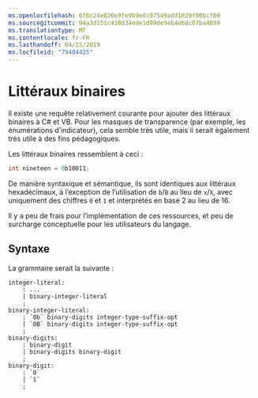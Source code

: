 ```yaml
---
ms.openlocfilehash: 6f6c24e826e9fe9b9e8c97549add1029f00bcf60
ms.sourcegitcommit: 94a3d151c438d34ede1d99de9eb4ebdc07ba4699
ms.translationtype: MT
ms.contentlocale: fr-FR
ms.lasthandoff: 04/25/2019
ms.locfileid: "79484425"
---
```

# <a name="binary-literals"></a>Littéraux binaires

Il existe une requête relativement courante pour ajouter des littéraux binaires à C# et VB. Pour les masques de transparence (par exemple, les énumérations d’indicateur), cela semble très utile, mais il serait également très utile à des fins pédagogiques.

Les littéraux binaires ressemblent à ceci :

```csharp
int nineteen = 0b10011;
```

De manière syntaxique et sémantique, ils sont identiques aux littéraux hexadécimaux, à l’exception de l’utilisation de `b`/`B` au lieu de `x`/`X`, avec uniquement des chiffres `0` et `1` et interprétés en base 2 au lieu de 16.

Il y a peu de frais pour l’implémentation de ces ressources, et peu de surcharge conceptuelle pour les utilisateurs du langage.

## <a name="syntax"></a>Syntaxe

La grammaire serait la suivante :

```antlr
integer-literal:
    : ...
    | binary-integer-literal
    ;
binary-integer-literal:
    : `0b` binary-digits integer-type-suffix-opt
    | `0B` binary-digits integer-type-suffix-opt
    ;
binary-digits:
    : binary-digit
    | binary-digits binary-digit
    ;
binary-digit:
    : `0`
    | `1`
    ;
```

